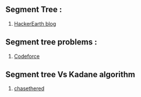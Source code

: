 ## Segment Tree :

1. [HackerEarth blog](https://www.hackerearth.com/practice/notes/segment-tree-and-lazy-propagation/)


## Segment tree problems :

1. [Codeforce](https://codeforces.com/blog/entry/22616)


##  Segment tree Vs Kadane algorithm 

1. [chasethered](http://chasethered.com/tag/segment-tree/)
